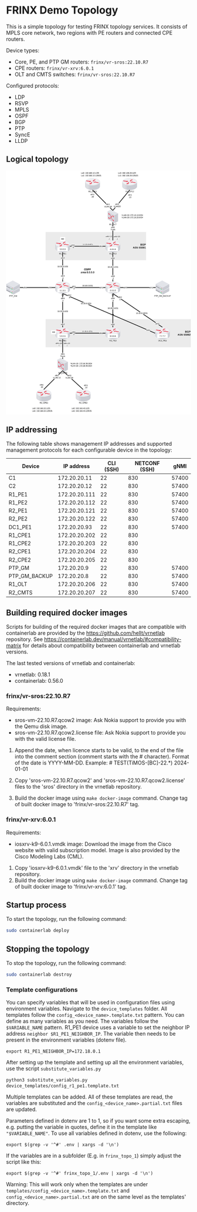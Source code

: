 # FRINX Demo Topology

This is a simple topology for testing FRINX topology services.
It consists of MPLS core network, two regions with PE routers and connected CPE routers.

Device types:
- Core, PE, and PTP GM routers: `frinx/vr-sros:22.10.R7`
- CPE routers: `frinx/vr-xrv:6.0.1`
- OLT and CMTS switches: `frinx/vr-sros:22.10.R7`

Configured protocols:
- LDP
- RSVP
- MPLS
- OSPF
- BGP
- PTP
- SyncE
- LLDP

## Logical topology

<div style="background-color: white; display: inline-block;">
    <img src="assets/demo_lab.svg" width="1024" alt="Demo lab"/>
</div>

## IP addressing

The following table shows management IP addresses and supported management protocols
for each configurable device in the topology:

| Device        | IP address    | CLI (SSH) | NETCONF (SSH) | gNMI  |
|---------------|---------------|-----------|---------------|-------|
| C1            | 172.20.20.11  | 22        | 830           | 57400 | 
| C2            | 172.20.20.12  | 22        | 830           | 57400 |
| R1_PE1        | 172.20.20.111 | 22        | 830           | 57400 |
| R1_PE2        | 172.20.20.112 | 22        | 830           | 57400 |
| R2_PE1        | 172.20.20.121 | 22        | 830           | 57400 |
| R2_PE2        | 172.20.20.122 | 22        | 830           | 57400 |
| DC1_PE1       | 172.20.20.93  | 22        | 830           | 57400 |
| R1_CPE1       | 172.20.20.202 | 22        | 830           |       |
| R1_CPE2       | 172.20.20.203 | 22        | 830           |       |
| R2_CPE1       | 172.20.20.204 | 22        | 830           |       |
| R2_CPE2       | 172.20.20.205 | 22        | 830           |       |
| PTP_GM        | 172.20.20.9   | 22        | 830           | 57400 |
| PTP_GM_BACKUP | 172.20.20.8   | 22        | 830           | 57400 |
| R1_OLT        | 172.20.20.206 | 22        | 830           | 57400 |
| R2_CMTS       | 172.20.20.207 | 22        | 830           | 57400 |

## Building required docker images

Scripts for building of the required docker images that are compatible with containerlab are provided
by the https://github.com/hellt/vrnetlab repository.
See https://containerlab.dev/manual/vrnetlab/#compatibility-matrix for details about compatibility between
containerlab and vrnetlab versions.

The last tested versions of vrnetlab and containerlab:
- vrnetlab: 0.18.1
- containerlab: 0.56.0

### frinx/vr-sros:22.10.R7

Requirements:
- sros-vm-22.10.R7.qcow2 image: Ask Nokia support to provide you with the Qemu disk image.
- sros-vm-22.10.R7.qcow2.license file: Ask Nokia support to provide you with the valid license file.

1. Append the date, when licence starts to be valid, to the end of the file into the comment section
   (comment starts with the # character).
   Format of the date is YYYY-MM-DD.
   Example: # TEST(TiMOS-[BC]-22.*) 2024-01-01

2. Copy 'sros-vm-22.10.R7.qcow2' and 'sros-vm-22.10.R7.qcow2.license' files to the 'sros' directory
   in the vrnetlab repository.

3. Build the docker image using `make docker-image` command.
   Change tag of built docker image to 'frinx/vr-sros:22.10.R7' tag.

### frinx/vr-xrv:6.0.1

Requirements:

- iosxrv-k9-6.0.1.vmdk image: Download the image from the Cisco website with valid subscription model.
  Image is also provided by the Cisco Modeling Labs (CML).

1. Copy 'iosxrv-k9-6.0.1.vmdk' file to the 'xrv' directory in the vrnetlab repository.
2. Build the docker image using `make docker-image` command. 
   Change tag of built docker image to 'frinx/vr-xrv:6.0.1' tag.

## Startup process

To start the topology, run the following command:

```bash
sudo containerlab deploy
```

## Stopping the topology

To stop the topology, run the following command:

```bash
sudo containerlab destroy
```

### Template configurations

You can specify variables that will be used in configuration files using environment variables.
Navigate to the `device_templates` folder. All templates follow the `config_<device_name>.template.txt` pattern.
You can define as many variables as you need. The variables follow the `$VARIABLE_NAME` pattern. R1_PE1 device uses
a variable to set the neighbor IP address `neighbor $R1_PE1_NEIGHBOR_IP`. The variable then needs to be present in the
environment variables (dotenv file).
```shell
export R1_PE1_NEIGHBOR_IP=172.18.0.1
```
After setting up the template and setting up all the environment variables, use the script `substitute_variables.py`
```shell
python3 substitute_variables.py device_templates/config_r1_pe1.template.txt
```
Multiple templates can be added. All of these templates are read, the variables are substituted and the `config_<device_name>.partial.txt`
files are updated.

Parameters defined in dotenv are 1 to 1, so if you want some extra escaping, e.g. putting the variable in quotes, define
it in the template like `"$VARIABLE_NAME"`. To use all variables defined in dotenv, use the following:
```shell
export $(grep -v '^#' .env | xargs -d '\n')
```
If the variables are in a subfolder (E.g. in `frinx_topo_1`) simply adjust the script like this:
```shell
export $(grep -v '^#' frinx_topo_1/.env | xargs -d '\n')
```

Warning: This will work only when the templates are under `templates/config_<device_name>.template.txt` and `config_<device_name>.partial.txt` 
are on the same level as the templates' directory.